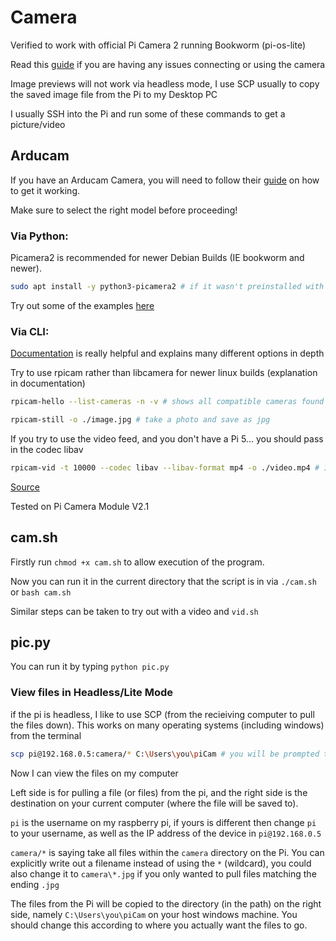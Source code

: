 # Camera 

Verified to work with official Pi Camera 2 running Bookworm (pi-os-lite)

Read this [guide](https://forums.raspberrypi.com/viewtopic.php?t=362707) if you are having any issues connecting or using the camera

Image previews will not work via headless mode, I use SCP usually to copy the saved image file from the Pi to my Desktop PC 

I usually SSH into the Pi and run some of these commands to get a picture/video

## Arducam

If you have an Arducam Camera, you will need to follow their [guide](https://docs.arducam.com/Raspberry-Pi-Camera/Native-camera/16MP-IMX519/) on how to get it working. 

Make sure to select the right model before proceeding!


### Via Python:

Picamera2 is recommended for newer Debian Builds (IE bookworm and newer). 

```bash
sudo apt install -y python3-picamera2 # if it wasn't preinstalled with your system
```

Try out some of the examples [here](https://github.com/raspberrypi/picamera2/tree/main/examples)

### Via CLI:

[Documentation](https://www.raspberrypi.com/documentation/computers/camera_software.html#install-libcamera-and-rpicam-apps) is really helpful and explains many different options in depth

Try to use rpicam rather than libcamera for newer linux builds (explanation in documentation) 

```bash
rpicam-hello --list-cameras -n -v # shows all compatible cameras found
```


```bash
rpicam-still -o ./image.jpg # take a photo and save as jpg
```

If you try to use the video feed, and you don't have a Pi 5... you should pass in the codec libav

```bash
rpicam-vid -t 10000 --codec libav --libav-format mp4 -o ./video.mp4 # 10000 is the number of milliseconds to record
```
[Source](https://projects.raspberrypi.org/en/projects/getting-started-with-picamera/3)

Tested on Pi Camera Module V2.1

## cam.sh 

Firstly run `chmod +x cam.sh` to allow execution of the program.

Now you can run it in the current directory that the script is in via `./cam.sh` or `bash cam.sh`

Similar steps can be taken to try out with a video and `vid.sh`

## pic.py

You can run it by typing `python pic.py` 

### View files in Headless/Lite Mode

 if the pi is headless, I like to use SCP (from the recieiving computer to pull the files down). This works on many operating systems (including windows) from the terminal
```bash
scp pi@192.168.0.5:camera/* C:\Users\you\piCam # you will be prompted to enter the pi password, and then the file transfer will start
```
Now I can view the files on my computer 

Left side is for pulling a file (or files) from the pi, and the right side is the destination on your current computer (where the file will be saved to). 

```pi``` is the username on my raspberry pi, if yours is different then change ```pi``` to your username, as well as the IP address of the device in ```pi@192.168.0.5``` 

```camera/*``` is saying take all files within the ```camera``` directory on the Pi. You can explicitly write out a filename instead of using the ```*``` (wildcard), you could also change it to ```camera\*.jpg``` if you only wanted to pull files matching the ending ```.jpg``` 

The files from the Pi will be copied to the directory (in the path) on the right side, namely ```C:\Users\you\piCam``` on your host windows machine. You should change this according to where you actually want the files to go. 


